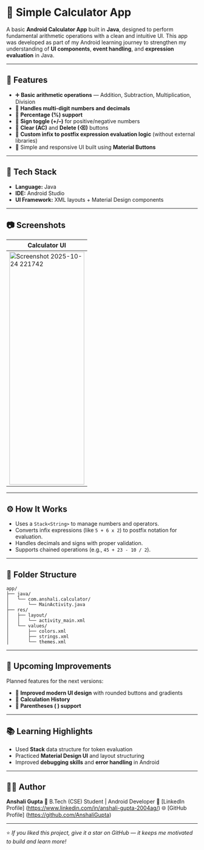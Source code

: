 # 🧮 Simple Calculator App

A basic **Android Calculator App** built in **Java**, designed to perform fundamental arithmetic operations with a clean and intuitive UI.
This app was developed as part of my Android learning journey to strengthen my understanding of **UI components**, **event handling**, and **expression evaluation** in Java.

---

## 🚀 Features

* ➕ **Basic arithmetic operations** — Addition, Subtraction, Multiplication, Division
* 🔢 **Handles multi-digit numbers and decimals**
* 💯 **Percentage (%) support**
* 🔄 **Sign toggle (+/–)** for positive/negative numbers
* 🧹 **Clear (AC)** and **Delete (⌫)** buttons
* 🧠 **Custom infix to postfix expression evaluation logic** (without external libraries)
* 📱 Simple and responsive UI built using **Material Buttons**

---

## 🧩 Tech Stack

* **Language:** Java
* **IDE:** Android Studio
* **UI Framework:** XML layouts + Material Design components

---

## 📷 Screenshots

| Calculator UI                                    |
| ------------------------------------------------ |
| <img width="197" height="611" alt="Screenshot 2025-10-24 221742" src="https://github.com/user-attachments/assets/5e829aae-d8c1-45e3-9c6e-9ac682d96a14" /> |

---

## ⚙️ How It Works

* Uses a `Stack<String>` to manage numbers and operators.
* Converts infix expressions (like `5 + 6 x 2`) to postfix notation for evaluation.
* Handles decimals and signs with proper validation.
* Supports chained operations (e.g., `45 + 23 - 10 / 2`).

---

## 🧱 Folder Structure

```
app/
├── java/
│   └── com.anshali.calculator/
│       └── MainActivity.java
├── res/
│   ├── layout/
│   │   └── activity_main.xml
│   └── values/
│       ├── colors.xml
│       ├── strings.xml
│       └── themes.xml
```

---

## 🔮 Upcoming Improvements

Planned features for the next versions:

* 🎨 **Improved modern UI design** with rounded buttons and gradients
* 🧾 **Calculation History**
* 🧮 **Parentheses ( ) support**

---


## 📚 Learning Highlights

* Used **Stack** data structure for token evaluation
* Practiced **Material Design UI** and layout structuring
* Improved **debugging skills** and **error handling** in Android

---

## 🧑‍💻 Author

**Anshali Gupta**
📍 B.Tech (CSE) Student | Android Developer
💼 [LinkedIn Profile] (https://www.linkedin.com/in/anshali-gupta-2004ag/)
🌐 [GitHub Profile] (https://github.com/AnshaliGupta)

---

⭐ *If you liked this project, give it a star on GitHub — it keeps me motivated to build and learn more!*


